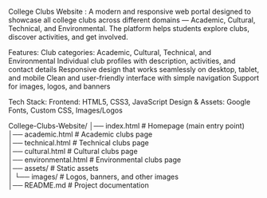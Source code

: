 College Clubs Website :
A modern and responsive web portal designed to showcase all college clubs across different domains — Academic, Cultural, Technical, and Environmental. The platform helps students explore clubs, discover activities, and get involved.

Features:
Club categories: Academic, Cultural, Technical, and Environmental
Individual club profiles with description, activities, and contact details
Responsive design that works seamlessly on desktop, tablet, and mobile
Clean and user-friendly interface with simple navigation
Support for images, logos, and banners

Tech Stack:
Frontend: HTML5, CSS3, JavaScript
Design & Assets: Google Fonts, Custom CSS, Images/Logos

College-Clubs-Website/
│── index.html                  # Homepage (main entry point)  
│── academic.html               # Academic clubs page  
│── technical.html              # Technical clubs page  
│── cultural.html               # Cultural clubs page  
│── environmental.html          # Environmental clubs page  
│── assets/                     # Static assets               
│    └── images/                # Logos, banners, and other images  
│── README.md                   # Project documentation  
